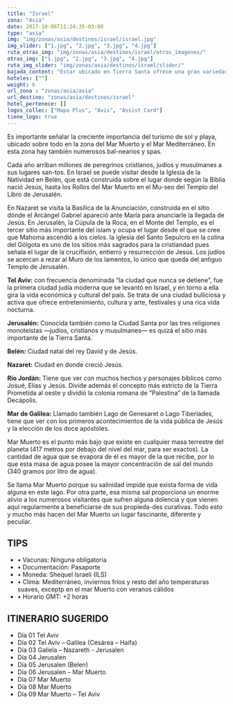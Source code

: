 ```yaml
---
title: "Israel"
zona: "Asia"
date: 2017-10-06T11:24:35-03:00
type: "asia"
img: "img/zonas/asia/destinos/israel/israel.jpg"
img_slider: ["1.jpg", "2.jpg", "3.jpg", "4.jpg"]
ruta_otras_img: "img/zonas/asia/destinos/israel/otras_imagenes/"
otras_img: ["1.jpg", "2.jpg", "3.jpg", "4.jpg"]
ruta_img_slider: "img/zonas/asia/destinos/israel/slider/"
bajada_content: "Estar ubicado en Tierra Santa ofrece una gran variedad de lugares religiosos, históricos y de importantes yacimientos arqueológicos. Además, dispone de modernos centros turísticos en sus playas y regiones para realizar ecoturismo."
hoteles: [""]
weight: 6
url_zona : "zonas/asia/asia"
url_destino: "zonas/asia/destinos/israel"
hotel_pertenece: []
logos_collec: ["Mapa Plus", "Avis", "Assist Card"]
tiene_logo: true
---
```

Es importante señalar la creciente importancia del turismo de sol y playa, ubicado sobre todo en la zona del Mar Muerto y el Mar Mediterráneo. En esta zona hay también numerosos bal-nearios y spas.

Cada año arriban millones de peregrinos cristianos, judíos y musulmanes a sus lugares san-tos. En Israel se puede visitar desde la Iglesia de la Natividad en Belén, que está construida sobre el lugar donde según la Biblia nació Jesús, hasta los Rollos del Mar Muerto en el Mu-seo del Templo del Libro de Jerusalén.

En Nazaret se visita la Basílica de la Anunciación, construida en el sitio dónde el Arcángel Gabriel apareció ante María para anunciarle la llegada de Jesús. En Jerusalén, la Cúpula de la Roca, en el Monte del Templo, es el tercer sitio más importante del islam y ocupa el lugar desde el que se cree que Mahoma ascendió a los cielos. la iglesia del Santo Sepulcro en la colina del Gólgota es uno de los sitios más sagrados para la cristiandad pues señala el lugar de la crucifixión, entierro y resurrección de Jesús. Los judíos se acercan a rezar al Muro de los lamentos, lo único que queda del antiguo Templo de Jerusalén.

**Tel Aviv:** con frecuencia denominada “la ciudad que nunca se detiene”, fue la primera ciudad judía moderna que se levantó en Israel, y en torno a ella gira la vida económica y cultural del país. Se trata de una ciudad bulliciosa y activa que ofrece entretenimiento, cultura y arte, festivales y una rica vida nocturna.

**Jerusalén:** Conocida también como la Ciudad Santa por las tres religiones monoteístas —judíos, cristianos y musulmanes— es quizá el sitio más importante de la Tierra Santa.

**Belén:** Ciudad natal del rey David y de Jesús.

**Nazaret:** Ciudad en donde creció Jesús.

**Río Jordán:** Tiene que ver con muchos hechos y personajes bíblicos como Josué, Elías y Jesús. Divide además el concepto más estricto de la Tierra Prometida al oeste y dividió la colonia romana de “Palestina” de la llamada Decápolis.

**Mar de Galilea:** Llamado también Lago de Genesaret o Lago Tiberíades, tiene que ver con los primeros acontecimientos de la vida pública de Jesús y la elección de los doce apóstoles.

Mar Muerto  es el punto más bajo que existe en cualquier masa terrestre del planeta (417 metros por debajo del nivel del mar, para ser exactos). La cantidad de agua que se evapora de él es mayor de la que recibe, por lo que esta masa de agua posee la mayor concentración de sal del mundo (340 gramos por litro de agua).   

Se llama Mar Muerto porque su salinidad impide que exista forma de vida alguna en este lago. Por otra parte, esa misma sal proporciona un enorme alivio a los numerosos visitantes que sufren alguna dolencia y que vienen aquí regularmente a beneficiarse de sus propieda-des curativas. Todo esto y mucho más hacen del Mar Muerto un lugar fascinante, diferente y peculiar.

## TIPS
- • Vacunas: Ninguna obligatoria
- • Documentación:   Pasaporte  
- • Moneda: Shequel Israelí (ILS)
- • Clima: Mediterráneo, inviernos fríos y resto del año temperaturas suaves, exceptp  en el mar Muerto con veranos cálidos
- • Horario GMT: +2 horas

## ITINERARIO SUGERIDO
- Día 01 Tel Aviv
- Día 02 Tel Aviv – Galilea (Cesárea – Haifa)
- Día 03 Galiela – Nazareth - Jerusalen
- Día 04 Jerusalen
- Día 05 Jerusalen (Belen)
- Día 06 Jerusalen – Mar Muerto
- Día 07 Mar Muerto
- Día 08 Mar Muerto
- Día 09 Mar Muerto – Tel Aviv
